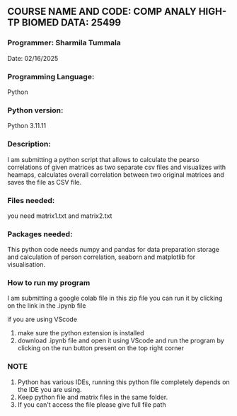 ## **COURSE NAME AND CODE:** COMP ANALY HIGH-TP BIOMED DATA: 25499

### **Programmer:** Sharmila Tummala

Date: 02/16/2025

### **Programming Language:** 
Python

### **Python version:** 
Python 3.11.11

### **Description:** 
I am submitting a python script that allows to calculate the pearso correlations of given matrices as two separate csv files and visualizes with heamaps, calculates overall correlation between two original matrices and saves the file as CSV file.
### Files needed:
you need matrix1.txt and matrix2.txt
### Packages needed: 
This python code needs numpy and pandas for data preparation storage and calculation of person correlation, seaborn and matplotlib for visualisation.

### How to run my program
I am submitting a google colab file in this zip file you can run it by clicking on the link in the .ipynb file

if you are using VScode
1. make sure the python extension is installed
2. download .ipynb file and open it using VScode and run the program by clicking on the run button present on the top right corner

### NOTE
1. Python has various IDEs, running this python file completely depends on the IDE you are using.
2. Keep python file and matrix files in the same folder.
3. If you can't access the file please give full file path 


